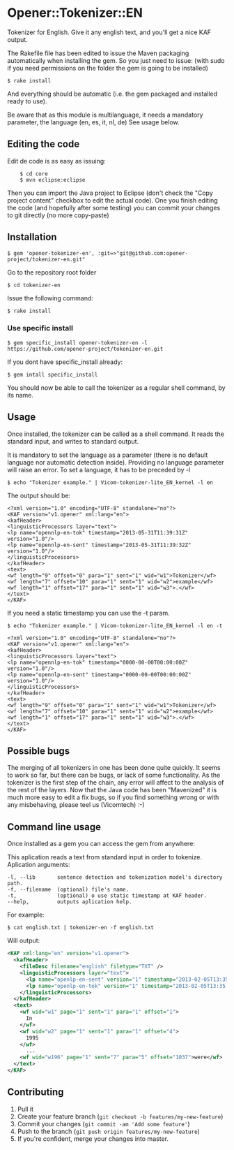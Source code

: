 # Opener::Tokenizer::EN

Tokenizer for English. Give it any english text, and you'll get a nice KAF
output.

The Rakefile file has been edited to issue the Maven packaging automatically when installing the gem.
So you just need to issue:  (with sudo if you need permissions on the folder the gem is going to be installed)

	$ rake install

And everything should be automatic (i.e. the gem packaged and installed ready to use).

Be aware that as this module is multilanguage, it needs a mandatory parameter, the language (en, es, it, nl, de)
See usage below.

## Editing the code

Edit de code is as easy as issuing:

    	$ cd core
    	$ mvn eclipse:eclipse

Then you can import the Java project to Eclipse (don't check the "Copy project content" checkbox to edit the actual code).
One you finish editing the code (and hopefully after some testing) you can commit your changes to git directly (no more copy-paste)

## Installation

    $ gem 'opener-tokenizer-en', :git=>"git@github.com:opener-project/tokenizer-en.git"


Go to the repository root folder

	$ cd tokenizer-en

Issue the following command:

	$ rake install

### Use specific install

    $ gem specific_install opener-tokenizer-en -l https://github.com/opener-project/tokenizer-en.git

If you dont have specific\_install already:

    $ gem intall specific_install

You should now be able to call the tokenizer as a regular shell command, by its name.

## Usage

Once installed, the tokenizer can be called as a shell command.
It reads the standard input, and writes to standard output.

It is mandatory to set the language as a parameter (there is no default language nor automatic detection inside).
Providing no language parameter will raise an error.
To set a language, it has to be preceded by -l

	$ echo "Tokenizer example." | Vicom-tokenizer-lite_EN_kernel -l en

The output should be:

    <?xml version="1.0" encoding="UTF-8" standalone="no"?>
    <KAF version="v1.opener" xml:lang="en">
    <kafHeader>
    <linguisticProcessors layer="text">
    <lp name="opennlp-en-tok" timestamp="2013-05-31T11:39:31Z" version="1.0"/>
    <lp name="opennlp-en-sent" timestamp="2013-05-31T11:39:32Z" version="1.0"/>
    </linguisticProcessors>
    </kafHeader>
    <text>
    <wf length="9" offset="0" para="1" sent="1" wid="w1">Tokenizer</wf>
    <wf length="7" offset="10" para="1" sent="1" wid="w2">example</wf>
    <wf length="1" offset="17" para="1" sent="1" wid="w3">.</wf>
    </text>
    </KAF>

If you need a static timestamp you can use the -t param.

    $ echo "Tokenizer example." | Vicom-tokenizer-lite_EN_kernel -l en -t

    <?xml version="1.0" encoding="UTF-8" standalone="no"?>
    <KAF version="v1.opener" xml:lang="en">
    <kafHeader>
    <linguisticProcessors layer="text">
    <lp name="opennlp-en-tok" timestamp="0000-00-00T00:00:00Z" version="1.0"/>
    <lp name="opennlp-en-sent" timestamp="0000-00-00T00:00:00Z" version="1.0"/>
    </linguisticProcessors>
    </kafHeader>
    <text>
    <wf length="9" offset="0" para="1" sent="1" wid="w1">Tokenizer</wf>
    <wf length="7" offset="10" para="1" sent="1" wid="w2">example</wf>
    <wf length="1" offset="17" para="1" sent="1" wid="w3">.</wf>
    </text>
    </KAF>

## Possible bugs

The merging of all tokenizers in one has been done quite quickly. It seems to work so far, but there can be bugs, or lack of some functionality.
As the tokenizer is the first step of the chain, any error will affect to the analysis of the rest of the layers.
Now that the Java code has been "Mavenized" it is much more easy to edit a fix bugs, so if you find something wrong or with any misbehaving, please teel us (Vicomtech) :-)


## Command line usage

Once installed as a gem you can access the gem from anywhere:

This aplication reads a text from standard input in order to tokenize.
Aplication arguments:

    -l, --lib       sentence detection and tokenization model's directory path.
    -f, --filename  (optional) file's name.
    -t,             (optional) o use static timestamp at KAF header.
    --help,         outputs aplication help.

For example:

    $ cat english.txt | tokenizer-en -f english.txt

Will output:

```xml
<KAF xml:lang="en" version="v1.opener">
  <kafHeader>
    <fileDesc filename="english" filetype="TXT" />
    <linguisticProcessors layer="text">
      <lp name="openlp-en-sent" version="1" timestamp="2013-02-05T13:35:22Z"/>
      <lp name="openlp-en-tok" version="1" timestamp="2013-02-05T13:35:22Z"/>
    </linguisticProcessors>
  </kafHeader>
  <text>
    <wf wid="w1" page="1" sent="1" para="1" offset="1">
      In
    </wf>
    <wf wid="w2" page="1" sent="1" para="1" offset="4">
      1995
    </wf>
      ...
    <wf wid="w196" page="1" sent="7" para="5" offset="1037">were</wf>
  </text>
</KAF>

```
## Contributing

1. Pull it
2. Create your feature branch (`git checkout -b features/my-new-feature`)
3. Commit your changes (`git commit -am 'Add some feature'`)
4. Push to the branch (`git push origin features/my-new-feature`)
5. If you're confident, merge your changes into master.
